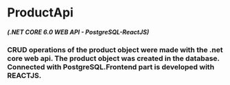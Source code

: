 # ProductApi
##### (.NET CORE 6.0 WEB API - PostgreSQL-ReactJS) 


### CRUD operations of the product object were made with the .net core web api. The product object was created in the database. Connected with PostgreSQL.Frontend part is developed with REACTJS.
